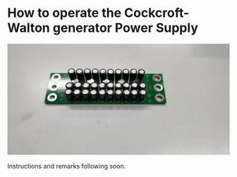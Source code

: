 # How to operate the Cockcroft-Walton generator Power Supply

![Top view of one module](https://github.com/SebastianDahle/PlasmaSolution/blob/master/HV_power_supplies/Cockcroft-Walton/CW_module_1.jpg "Top view of one module")

Instructions and remarks following soon.
